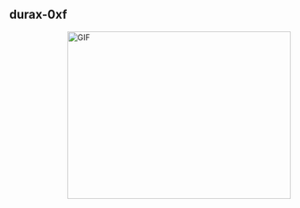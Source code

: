 ## durax-0xf

<img align="right" alt="GIF" src="https://media.tenor.com/EKZFHLwsLRQAAAAC/bgl-skill-issue.gif" width="400" height="300" />
